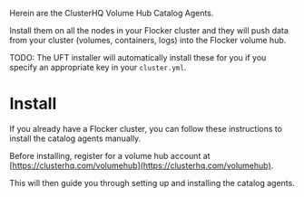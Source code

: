 Herein are the ClusterHQ Volume Hub Catalog Agents.

Install them on all the nodes in your Flocker cluster and they will push data from your cluster (volumes, containers, logs) into the Flocker volume hub.

TODO: The UFT installer will automatically install these for you if you specify an appropriate key in your `cluster.yml`.

# Install

If you already have a Flocker cluster, you can follow these instructions to install the catalog agents manually.

Before installing, register for a volume hub account at [https://clusterhq.com/volumehub](https://clusterhq.com/volumehub).

This will then guide you through setting up and installing the catalog agents.
